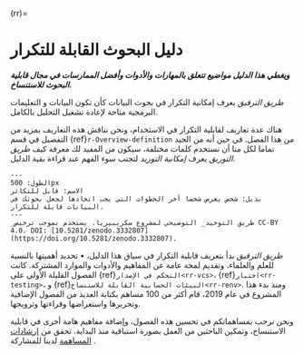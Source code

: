(rr)=
# دليل البحوث القابلة للتكرار

***ويغطي هذا الدليل مواضيع تتعلق بالمهارات والأدوات وأفضل الممارسات في مجال قابلية البحوث للاستنساخ.***

_طريق الترقيق_ يعرف إمكانية التكرار في بحوث البيانات كأن تكون البيانات و التعليمات البرمجية متاحة لإعادة تشغيل التحليل بالكامل.

هناك عدة تعاريف لقابلية التكرار في الاستخدام، ونحن نناقش هذه التعاريف بمزيد من التفصيل في قسم {ref}`r-Overview-definition` من هذا الفصل. في حين أنه من الجيد تماما لكل منا أن نستخدم كلمات مختلفة، سيكون من المفيد لك معرفة كيف _طريق التوريق_ يعرف *إمكانية التوريد* لتجنب سوء الفهم عند قراءة بقية الدليل.


```{figure} ../figures/reproducibility.jpg
---
الطول: 500px
الاسم: قابل للتكاثر
بديل: شخص يعرض شخصا آخر الخطوات التي يجب اتخاذها لجعل بحوثك في البيانات قابلة للتكرار.
---
_طريق التوحيد_ التوضيحي لمشروع سكريبيريا. يستخدم بموجب ترخيص CC-BY 4.0. DOI: [10.5281/zenodo.3332807] (https://doi.org/10.5281/zenodo.3332807).
```

_طريق الترقيق_ بدأ بتعريف قابلية التكرار في سياق هذا الدليل، • تحديد أهميتها بالنسبة للعلم والعلماء، وتقديم لمحة عامة عن المفاهيم والأدوات والموارد المشتركة. كانت الفصول القليلة الأولى على {ref}`التحكم في الإصدار<rr-vcs>`، {ref}`اختبار<rr-testing>`، و {ref}`البيئات الحسابية القابلة للاستنساخ<rr-renv>`. ومنذ بدء هذا المشروع في عام 2019، قام أكثر من 100 مساهم بكتابة العديد من الفصول الإضافية وتحريرها واستعراضها وقراءتها وترويجها.

ونحن نرحب بمساهماتكم في تحسين هذه الفصول، وإضافة مفاهيم هامة أخرى في قابلية الاستنساخ، وتمكين الباحثين من العمل بصورة استباقية منذ البداية. تحقق من [إرشادات المساهمة](https://github.com/alan-turing-institute/the-turing-way/blob/main/CONTRIBUTING.md) لدينا للمشاركة .
